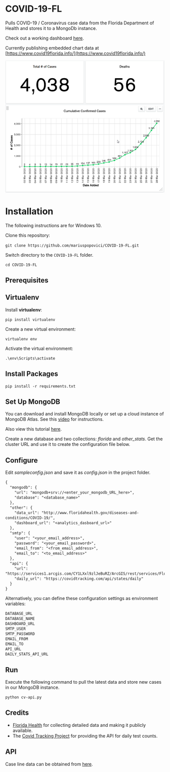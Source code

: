 # COVID-19-FL
Pulls COVID-19 / Coronavirus case data from the Florida Department of Health and stores it to a MongoDb instance.

Check out a working dashboard [here](https://charts.mongodb.com/charts-project-0-gegka/public/dashboards/fbd7f26c-f393-4155-b8f1-6119e72ed843).

Currently publishing embedded chart data at [https://www.covid19florida.info/](https://www.covid19florida.info/)

![Screenshot](images/screenshot.png "Screenshot")

# Installation

The following instructions are for Windows 10. 

Clone this repository:

```git clone https://github.com/mariuspopovici/COVID-19-FL.git```

Switch directory to the ```COVID-19-FL``` folder.

```
cd COVID-19-FL
```

## Prerequisites

## Virtualenv

Install **virtualenv**:
``` 
pip install virtualenv
```

Create a new virtual environment:
```
virtualenv env
```

Activate the virtual environment:
```
.\env\Scripts\activate
```

## Install Packages
```
pip install -r requirements.txt
```

## Set Up MongoDB

You can download and install MongoDB locally or set up a cloud instance of MongoDB Atlas. See this [video](https://www.youtube.com/watch?v=_d8CBOtadRA) for instructions.

Also view this tutorial [here](https://youtu.be/VQnmcBnguPY).

Create a new database and two collections: *florida* and *other_stats*.
Get the cluster URL and use it to create the configuration file below.

## Configure

Edit *sampleconfig.json* and save it as *config.json* in the project folder.

```
{
  "mongodb": {
    "url": "mongodb+srv://<enter_your_mongodb_URL_here>",
    "database": "<database_name>"
  },
  "other": {
    "data_url": "http://www.floridahealth.gov/diseases-and-conditions/COVID-19/",
    "dashboard_url": "<analytics_dasboard_url>"
  },
  "smtp": {
    "user": "<your_email_address>",
    "password": "<your_email_password>",
    "email_from": "<from_email_address>",
    "email_to": "<to_email_address>"
  },
  "api": {
    "url": "https://services1.arcgis.com/CY1LXxl9zlJeBuRZ/ArcGIS/rest/services/Florida_COVID19_Case_Line_Data/FeatureServer/0/query",
    "daily_url": "https://covidtracking.com/api/states/daily"
  }
}
```
Alternatively, you can define these configuration settings as environment variables:
```
DATABASE_URL
DATABASE_NAME
DASHBOARD_URL
SMTP_USER
SMTP_PASSWORD
EMAIL_FROM
EMAIL_TO
API_URL
DAILY_STATS_API_URL
```

## Run

Execute the following command to pull the latest data and store new cases in our MongoDB instance.

```
python cv-api.py
```

## Credits

* [Florida Health](https://floridahealthcovid19.gov/) for collecting detailed data and making it publicly available.
* The [Covid Tracking Project](https://covidtracking.com/) for providing the API for daily test counts.

## API

Case line data can be obtained from [here](https://services1.arcgis.com/CY1LXxl9zlJeBuRZ/ArcGIS/rest/services/Florida_COVID19_Case_Line_Data/FeatureServer/0).
